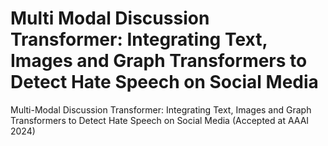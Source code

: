 # Multi Modal Discussion Transformer: Integrating Text, Images and Graph Transformers to Detect Hate Speech on Social Media
Multi-Modal Discussion Transformer: Integrating Text, Images and Graph Transformers to Detect Hate Speech on Social Media (Accepted at AAAI 2024)
